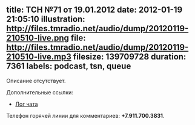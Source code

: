 title: ТСН №71 от 19.01.2012
date: 2012-01-19 21:05:10
illustration: http://files.tmradio.net/audio/dump/20120119-210510-live.png
file: http://files.tmradio.net/audio/dump/20120119-210510-live.mp3
filesize: 139709728
duration: 7361
labels: podcast, tsn, queue
---
Описание отсутствует.

Дополнительные ссылки:

- [Лог чата](http://files.tmradio.net/audio/dump/20120119-210510-live.log)

Телефон горячей линии для комментариев: **+7.911.700.3831**.
